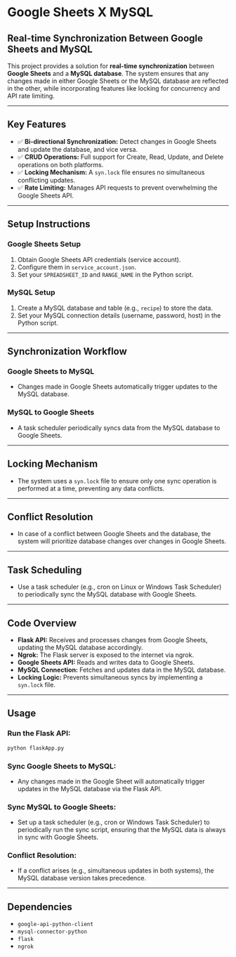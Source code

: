 # Google Sheets X MySQL

## Real-time Synchronization Between Google Sheets and MySQL

This project provides a solution for **real-time synchronization** between **Google Sheets** and a **MySQL database**. The system ensures that any changes made in either Google Sheets or the MySQL database are reflected in the other, while incorporating features like locking for concurrency and API rate limiting.

---

## Key Features

- ✅ **Bi-directional Synchronization:** Detect changes in Google Sheets and update the database, and vice versa.  
- ✅ **CRUD Operations:** Full support for Create, Read, Update, and Delete operations on both platforms.  
- ✅ **Locking Mechanism:** A `syn.lock` file ensures no simultaneous conflicting updates.  
- ✅ **Rate Limiting:** Manages API requests to prevent overwhelming the Google Sheets API.

---

## Setup Instructions

### Google Sheets Setup

1. Obtain Google Sheets API credentials (service account).  
2. Configure them in `service_account.json`.  
3. Set your `SPREADSHEET_ID` and `RANGE_NAME` in the Python script.

### MySQL Setup

1. Create a MySQL database and table (e.g., `recipe`) to store the data.  
2. Set your MySQL connection details (username, password, host) in the Python script.

---

## Synchronization Workflow

### Google Sheets to MySQL

- Changes made in Google Sheets automatically trigger updates to the MySQL database.

### MySQL to Google Sheets

- A task scheduler periodically syncs data from the MySQL database to Google Sheets.

---

## Locking Mechanism

- The system uses a `syn.lock` file to ensure only one sync operation is performed at a time, preventing any data conflicts.

---

## Conflict Resolution

- In case of a conflict between Google Sheets and the database, the system will prioritize database changes over changes in Google Sheets.

---

## Task Scheduling

- Use a task scheduler (e.g., cron on Linux or Windows Task Scheduler) to periodically sync the MySQL database with Google Sheets.

---

## Code Overview

- **Flask API:** Receives and processes changes from Google Sheets, updating the MySQL database accordingly.  
- **Ngrok:** The Flask server is exposed to the internet via ngrok.  
- **Google Sheets API:** Reads and writes data to Google Sheets.  
- **MySQL Connection:** Fetches and updates data in the MySQL database.  
- **Locking Logic:** Prevents simultaneous syncs by implementing a `syn.lock` file.

---

## Usage

### Run the Flask API:

```bash
python flaskApp.py
```

### Sync Google Sheets to MySQL:

- Any changes made in the Google Sheet will automatically trigger updates in the MySQL database via the Flask API.

### Sync MySQL to Google Sheets:

- Set up a task scheduler (e.g., cron or Windows Task Scheduler) to periodically run the sync script, ensuring that the MySQL data is always in sync with Google Sheets.

### Conflict Resolution:

- If a conflict arises (e.g., simultaneous updates in both systems), the MySQL database version takes precedence.

---

## Dependencies

- `google-api-python-client`  
- `mysql-connector-python`  
- `flask`  
- `ngrok`

